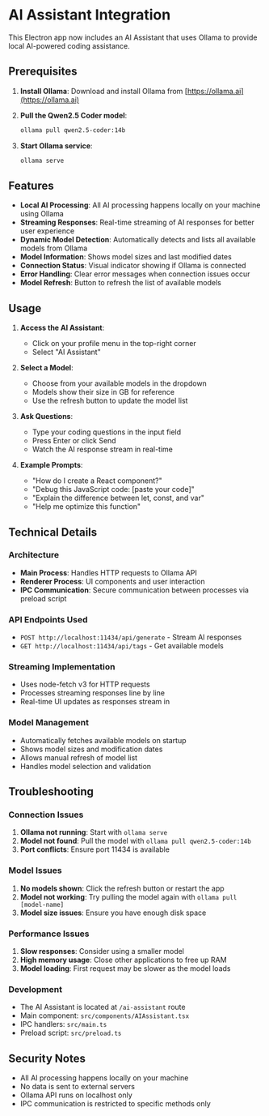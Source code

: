 # AI Assistant Integration

This Electron app now includes an AI Assistant that uses Ollama to provide local AI-powered coding assistance.

## Prerequisites

1. **Install Ollama**: Download and install Ollama from [https://ollama.ai](https://ollama.ai)

2. **Pull the Qwen2.5 Coder model**:
   ```bash
   ollama pull qwen2.5-coder:14b
   ```

3. **Start Ollama service**:
   ```bash
   ollama serve
   ```

## Features

- **Local AI Processing**: All AI processing happens locally on your machine using Ollama
- **Streaming Responses**: Real-time streaming of AI responses for better user experience
- **Dynamic Model Detection**: Automatically detects and lists all available models from Ollama
- **Model Information**: Shows model sizes and last modified dates
- **Connection Status**: Visual indicator showing if Ollama is connected
- **Error Handling**: Clear error messages when connection issues occur
- **Model Refresh**: Button to refresh the list of available models

## Usage

1. **Access the AI Assistant**: 
   - Click on your profile menu in the top-right corner
   - Select "AI Assistant"

2. **Select a Model**: 
   - Choose from your available models in the dropdown
   - Models show their size in GB for reference
   - Use the refresh button to update the model list

3. **Ask Questions**: 
   - Type your coding questions in the input field
   - Press Enter or click Send
   - Watch the AI response stream in real-time

4. **Example Prompts**:
   - "How do I create a React component?"
   - "Debug this JavaScript code: [paste your code]"
   - "Explain the difference between let, const, and var"
   - "Help me optimize this function"

## Technical Details

### Architecture
- **Main Process**: Handles HTTP requests to Ollama API
- **Renderer Process**: UI components and user interaction
- **IPC Communication**: Secure communication between processes via preload script

### API Endpoints Used
- `POST http://localhost:11434/api/generate` - Stream AI responses
- `GET http://localhost:11434/api/tags` - Get available models

### Streaming Implementation
- Uses node-fetch v3 for HTTP requests
- Processes streaming responses line by line
- Real-time UI updates as responses stream in

### Model Management
- Automatically fetches available models on startup
- Shows model sizes and modification dates
- Allows manual refresh of model list
- Handles model selection and validation

## Troubleshooting

### Connection Issues
1. **Ollama not running**: Start with `ollama serve`
2. **Model not found**: Pull the model with `ollama pull qwen2.5-coder:14b`
3. **Port conflicts**: Ensure port 11434 is available

### Model Issues
1. **No models shown**: Click the refresh button or restart the app
2. **Model not working**: Try pulling the model again with `ollama pull [model-name]`
3. **Model size issues**: Ensure you have enough disk space

### Performance Issues
1. **Slow responses**: Consider using a smaller model
2. **High memory usage**: Close other applications to free up RAM
3. **Model loading**: First request may be slower as the model loads

### Development
- The AI Assistant is located at `/ai-assistant` route
- Main component: `src/components/AIAssistant.tsx`
- IPC handlers: `src/main.ts`
- Preload script: `src/preload.ts`

## Security Notes

- All AI processing happens locally on your machine
- No data is sent to external servers
- Ollama API runs on localhost only
- IPC communication is restricted to specific methods only 